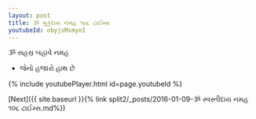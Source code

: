 ```yaml
---
layout: post
title: ૐ મુકુંદાય નમહ ૧૦૮ ટાઈમ્સ
youtubeId: obyjsMsmyeI
---
```

 
 
 ૐ સહસ્ર બહાવે નમહ  
 
 -  જેનો હજારો હાથ છે 
 
  
 
  
 
 
 
 
 
 


{% include youtubePlayer.html id=page.youtubeId %}
 
[Next]({{ site.baseurl }}{% link  split2/_posts/2016-01-09-ૐ સ્વસ્તીદાય નમહ ૧૦૮ ટાઈમ્સ.md%})
 
